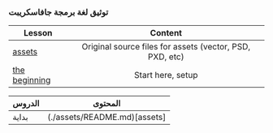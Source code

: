 
###  توثيق لغة برمجة جافاسكريبت

|  Lesson | Content |
| ------ |:-----:|
|[assets](./assets/README.md)|Original source files for assets (vector, PSD, PXD, etc)|
|[the beginning](./the-beginning/README.md)|Start here, setup|

|  الدروس | المحتوى |
| ------ |:-----:|
|بداية|(./assets/README.md)[assets]|
